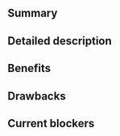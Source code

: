 ## Summary
<!--- Provide a general summary of your changes in the Title above -->

## Detailed description
<!--- Describe your feature in detail -->

## Benefits
<!--- Describe the value/benefits of the feature in detail -->

## Drawbacks
<!--- Describe any drawbacks that might be introduced with this feature -->

## Current blockers
<!--- Describe any blockers that need to be resolved before implementing this feature -->